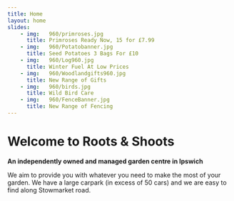 ```yaml
---
title: Home
layout: home
slides:
    - img:   960/primroses.jpg
      title: Primroses Ready Now, 15 for £7.99
    - img:   960/Potatobanner.jpg
      title: Seed Potatoes 3 Bags For £10
    - img:   960/Log960.jpg
      title: Winter Fuel At Low Prices
    - img:   960/Woodlandgifts960.jpg
      title: New Range of Gifts
    - img:   960/birds.jpg
      title: Wild Bird Care
    - img:   960/FenceBanner.jpg
      title: New Range of Fencing
---
```


# Welcome to Roots &amp; Shoots

__An independently owned and managed garden centre in Ipswich__

We aim to provide you with whatever you need to make the most of your garden. We have a large carpark (in excess of 50 cars) and we are easy to find along Stowmarket road.
